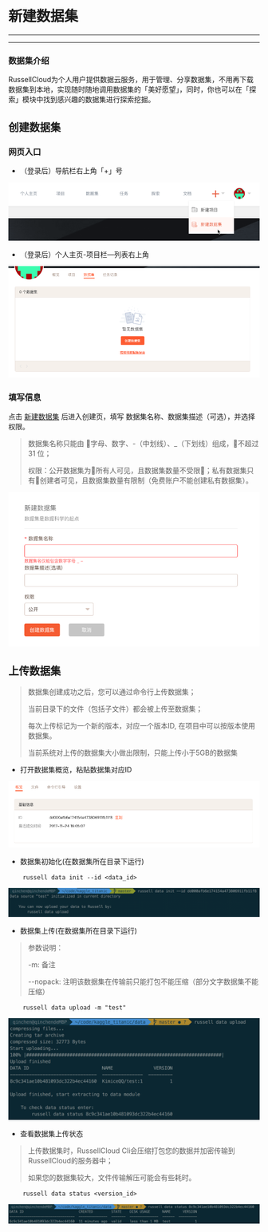 # 新建数据集

---

<!-- toc -->

---

### 数据集介绍

RussellCloud为个人用户提供数据云服务，用于管理、分享数据集，不用再下载数据集到本地，实现随时随地调用数据集的「美好愿望」，同时，你也可以在「探索」模块中找到感兴趣的数据集进行探索挖掘。


## 创建数据集

### 网页入口

* （登录后）导航栏右上角「+」号

![](/asserts/img/create_dataset_1.png)

* （登录后）个人主页-项目栏—列表右上角

![](/asserts/img/create_dataset_2.png)

### 填写信息

点击 [新建数据集](http://russellcloud.com/dataset/create) 后进入创建页，填写 数据集名称、数据集描述（可选），并选择 权限。

> 数据集名称只能由 字母、数字、-（中划线）、_（下划线）组成，不超过 31 位；
>
> 权限：公开数据集为所有人可见，且数据集数量不受限；私有数据集只有创建者可见，且数据集数量有限制（免费账户不能创建私有数据集）。

![](/asserts/img/create_dataset_3.png)


## 上传数据集

> 数据集创建成功之后，您可以通过命令行上传数据集；
>
> 当前目录下的文件（包括子文件）都会被上传至数据集；
>
> 每次上传标记为一个新的版本，对应一个版本ID, 在项目中可以按版本使用数据集。
>
> 当前系统对上传的数据集大小做出限制，只能上传小于5GB的数据集

* 打开数据集概览，粘贴数据集对应ID

![](/asserts/img/upload_dataset_1.png)

* 数据集初始化(在数据集所在目录下运行)
```
    russell data init --id <data_id>
```

![](/asserts/img/upload_dataset_2.png)


* 数据集上传(在数据集所在目录下运行)

> 参数说明：
>
> -m:  备注
>
> --nopack:  注明该数据集在传输前只能打包不能压缩（部分文字数据集不能压缩）

```
    russell data upload -m "test"
```

![](/asserts/img/upload_dataset_3.png)


* 查看数据集上传状态

> 上传数据集时，RussellCloud Cli会压缩打包您的数据并加密传输到RussellCloud的服务器中；
>
> 如果您的数据集较大，文件传输解压可能会有些耗时。

```
    russell data status <version_id>
```

![](/asserts/img/upload_dataset_4.png)

